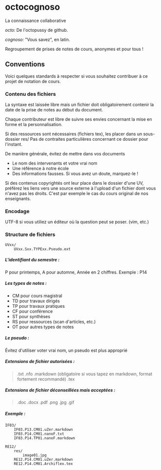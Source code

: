 octocognoso
===========

La connaissance collaborative

*octo:* De l'octopussy de github.

*cognoso:* "Vous savez", en latin.

Regroupement de prises de notes de cours, anonymes et pour tous !


## Conventions

Voici quelques standards à respecter si vous souhaitez contribuer à ce projet de notation de cours.

### Contenu des fichiers
La syntaxe est laissée libre mais un fichier doit obligatoirement contenir la date de la prise de notes au début du document.

Chaque contributeur est libre de suivre ses envies concernant la mise en forme et la personnalisation.

Si des ressources sont nécessaires (fichiers tex), les placer dans un sous-dossier res/
Pas de contraites particulières concernant ce dossier pour l'instant.

De manière générale, évitez de mettre dans vos documents
- Le nom des intervenants et votre vrai nom
- Une référence à notre école
- Des informations fausses. Si vous avez un doute, marquez-le !

Si des contenus copyrightés ont leur place dans le dossier d'une UV, préférez les liens vers une source externe à l'upload d'un fichier dont vous n'avez pas les droits. C'est par exemple le cas du cours original de nos enseignants.

### Encodage
UTF-8 si vous utiliez un éditeur où la question peut se poser. (vim, etc.)

### Structure de fichiers

    UVxx/
        UVxx.Sxx.TYPExx.Pseudo.ext

##### L'identifiant du semestre :
P pour printemps, A pour automne,
Année en 2 chiffres. Exemple : P14

##### Les types de notes :
- CM pour cours magistral
- TD pour travaux dirigés
- TP pour travaux pratiques
- CF pour conférence
- ST pour synthèses
- RS pour ressources (scan d'articles, etc.)
- OT pour autres types de notes

##### Le pseudo :
Évitez d'utiliser voter vrai nom, un pseudo est plus approprié

##### Extensions de fichier autorisées :
> .txt
> .nfo
> .markdown (obligatoire si vous tapez en markdown, format fortement recommandé)
> .tex

##### Extensions de fichier déconseillées mais acceptées :
> .doc
> .docx
> .pdf
> .png
> .jpg
> .gif

##### Exemple :

    IF03/
        IF03.P13.CM01.uZer.markdown
        IF03.P14.CM01.nanoF.txt
        IF03.P14.TP01.nanoF.markdown
        
    RE12/
        res/
            image01.jpg
        RE12.P14.CM01.uZer.markdown
        RE12.P14.CM01.Archiflex.tex
